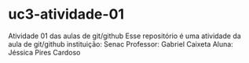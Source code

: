 # uc3-atividade-01
Atividade 01 das aulas de git/github
Esse repositório é uma atividade da aula de git/github
instituição: Senac
Professor: Gabriel Caixeta
Aluna: Jéssica Pires Cardoso

